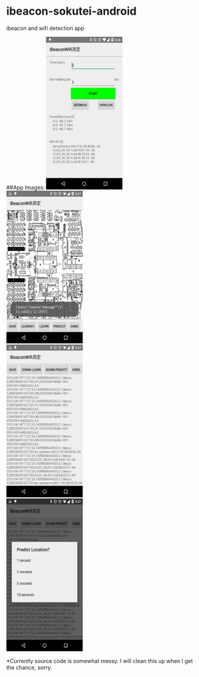 # ibeacon-sokutei-android
ibeacon and wifi detection app

##App Images:
<img src="https://github.com/kphongagsorn/ibeacon-sokutei-android/blob/master/images/Screenshot_2015-04-14-17-36-55.png" data-canonical-src="https://github.com/kphongagsorn/ibeacon-sokutei-android/blob/master/images/Screenshot_2015-04-14-17-36-55.png" width="200" height="400" /><br>
<img src="https://github.com/kphongagsorn/ibeacon-sokutei-android/blob/master/images/Screenshot_2015-04-14-17-37-21.png" data-canonical-src="https://github.com/kphongagsorn/ibeacon-sokutei-android/blob/master/images/Screenshot_2015-04-14-17-37-21.png" width="200" height="400" /><br>
<img src="https://github.com/kphongagsorn/ibeacon-sokutei-android/blob/master/images/Screenshot_2015-04-14-17-37-33.png" data-canonical-src="https://github.com/kphongagsorn/ibeacon-sokutei-android/blob/master/images/Screenshot_2015-04-14-17-37-33.png" width="200" height="400" /><br>
<img src="https://github.com/kphongagsorn/ibeacon-sokutei-android/blob/master/images/Screenshot_2015-04-14-17-37-44.png" data-canonical-src="https://github.com/kphongagsorn/ibeacon-sokutei-android/blob/master/images/Screenshot_2015-04-14-17-37-44.png" width="200" height="400" /><br>

*Currently source code is somewhat messy. I will clean this up when I get the chance, sorry.
